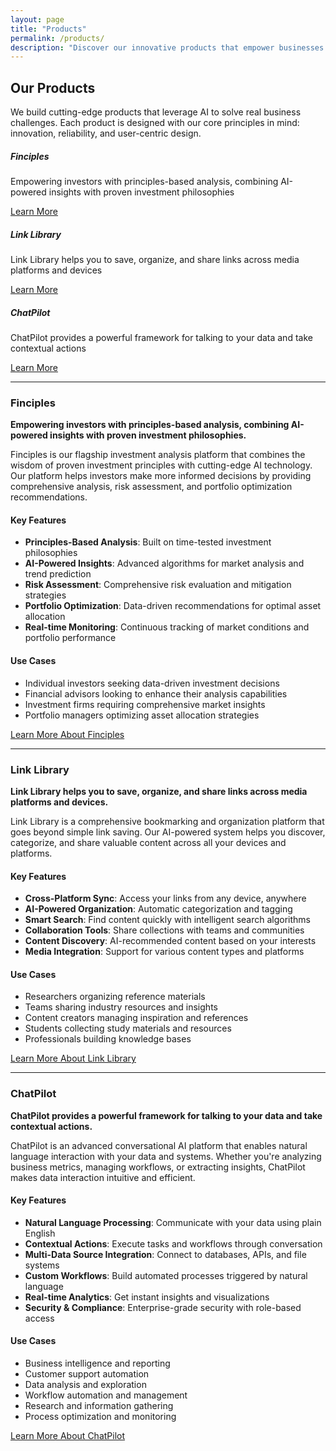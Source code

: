 ```yaml
---
layout: page
title: "Products"
permalink: /products/
description: "Discover our innovative products that empower businesses with AI-powered solutions"
---
```


## Our Products

We build cutting-edge products that leverage AI to solve real business challenges. Each product is designed with our core principles in mind: innovation, reliability, and user-centric design.

<div class="row g-4">
    <div class="col-md-4">
        <div class="card h-100 border-0 shadow-sm">
            <div class="card-body p-4 text-center">
                <div class="mb-3">
                    <i class="fas fa-chart-line fa-3x text-primary"></i>
                </div>
                <h5 class="card-title">Finciples</h5>
                <p class="card-text text-muted">Empowering investors with principles-based analysis, combining AI-powered insights with proven investment philosophies</p>
                <a href="#finciples" class="btn btn-outline-primary">Learn More</a>
            </div>
        </div>
    </div>
    <div class="col-md-4">
        <div class="card h-100 border-0 shadow-sm">
            <div class="card-body p-4 text-center">
                <div class="mb-3">
                    <i class="fas fa-bookmark fa-3x text-primary"></i>
                </div>
                <h5 class="card-title">Link Library</h5>
                <p class="card-text text-muted">Link Library helps you to save, organize, and share links across media platforms and devices</p>
                <a href="#link-library" class="btn btn-outline-primary">Learn More</a>
            </div>
        </div>
    </div>
    <div class="col-md-4">
        <div class="card h-100 border-0 shadow-sm">
            <div class="card-body p-4 text-center">
                <div class="mb-3">
                    <i class="fas fa-comments fa-3x text-primary"></i>
                </div>
                <h5 class="card-title">ChatPilot</h5>
                <p class="card-text text-muted">ChatPilot provides a powerful framework for talking to your data and take contextual actions</p>
                <a href="#chatpilot" class="btn btn-outline-primary">Learn More</a>
            </div>
        </div>
    </div>
</div>

<hr class="my-5">

<div class="service-details" id="finciples">
  <h3>Finciples</h3>
  <p><strong>Empowering investors with principles-based analysis, combining AI-powered insights with proven investment philosophies.</strong></p>
  <p>Finciples is our flagship investment analysis platform that combines the wisdom of proven investment principles with cutting-edge AI technology. Our platform helps investors make more informed decisions by providing comprehensive analysis, risk assessment, and portfolio optimization recommendations.</p>
  <h4>Key Features</h4>
  <ul>
    <li><strong>Principles-Based Analysis</strong>: Built on time-tested investment philosophies</li>
    <li><strong>AI-Powered Insights</strong>: Advanced algorithms for market analysis and trend prediction</li>
    <li><strong>Risk Assessment</strong>: Comprehensive risk evaluation and mitigation strategies</li>
    <li><strong>Portfolio Optimization</strong>: Data-driven recommendations for optimal asset allocation</li>
    <li><strong>Real-time Monitoring</strong>: Continuous tracking of market conditions and portfolio performance</li>
  </ul>
  <h4>Use Cases</h4>
  <ul>
    <li>Individual investors seeking data-driven investment decisions</li>
    <li>Financial advisors looking to enhance their analysis capabilities</li>
    <li>Investment firms requiring comprehensive market insights</li>
    <li>Portfolio managers optimizing asset allocation strategies</li>
  </ul>
  <a href="https://finciples.ai" class="btn btn-primary" target="_blank">Learn More About Finciples</a>
</div>

<hr class="my-5">

<div class="service-details" id="link-library">
  <h3>Link Library</h3>
  <p><strong>Link Library helps you to save, organize, and share links across media platforms and devices.</strong></p>
  <p>Link Library is a comprehensive bookmarking and organization platform that goes beyond simple link saving. Our AI-powered system helps you discover, categorize, and share valuable content across all your devices and platforms.</p>
  <h4>Key Features</h4>
  <ul>
    <li><strong>Cross-Platform Sync</strong>: Access your links from any device, anywhere</li>
    <li><strong>AI-Powered Organization</strong>: Automatic categorization and tagging</li>
    <li><strong>Smart Search</strong>: Find content quickly with intelligent search algorithms</li>
    <li><strong>Collaboration Tools</strong>: Share collections with teams and communities</li>
    <li><strong>Content Discovery</strong>: AI-recommended content based on your interests</li>
    <li><strong>Media Integration</strong>: Support for various content types and platforms</li>
  </ul>
  <h4>Use Cases</h4>
  <ul>
    <li>Researchers organizing reference materials</li>
    <li>Teams sharing industry resources and insights</li>
    <li>Content creators managing inspiration and references</li>
    <li>Students collecting study materials and resources</li>
    <li>Professionals building knowledge bases</li>
  </ul>
  <a href="https://linklibrary.ai" class="btn btn-primary" target="_blank">Learn More About Link Library</a>
</div>

<hr class="my-5">

<div class="service-details" id="chatpilot">
  <h3>ChatPilot</h3>
  <p><strong>ChatPilot provides a powerful framework for talking to your data and take contextual actions.</strong></p>
  <p>ChatPilot is an advanced conversational AI platform that enables natural language interaction with your data and systems. Whether you're analyzing business metrics, managing workflows, or extracting insights, ChatPilot makes data interaction intuitive and efficient.</p>
  <h4>Key Features</h4>
  <ul>
    <li><strong>Natural Language Processing</strong>: Communicate with your data using plain English</li>
    <li><strong>Contextual Actions</strong>: Execute tasks and workflows through conversation</li>
    <li><strong>Multi-Data Source Integration</strong>: Connect to databases, APIs, and file systems</li>
    <li><strong>Custom Workflows</strong>: Build automated processes triggered by natural language</li>
    <li><strong>Real-time Analytics</strong>: Get instant insights and visualizations</li>
    <li><strong>Security & Compliance</strong>: Enterprise-grade security with role-based access</li>
  </ul>
  <h4>Use Cases</h4>
  <ul>
    <li>Business intelligence and reporting</li>
    <li>Customer support automation</li>
    <li>Data analysis and exploration</li>
    <li>Workflow automation and management</li>
    <li>Research and information gathering</li>
    <li>Process optimization and monitoring</li>
  </ul>
  <a href="https://chatpilot.dev" class="btn btn-primary" target="_blank">Learn More About ChatPilot</a>
</div>